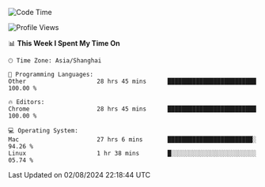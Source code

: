 <!--START_SECTION:waka-->
![Code Time](http://img.shields.io/badge/Code%20Time-2%2C570%20hrs%2011%20mins-blue)

![Profile Views](http://img.shields.io/badge/Profile%20Views-1-blue)

📊 **This Week I Spent My Time On** 

```text
🕑︎ Time Zone: Asia/Shanghai

💬 Programming Languages: 
Other                    28 hrs 45 mins      █████████████████████████   100.00 % 

🔥 Editors: 
Chrome                   28 hrs 45 mins      █████████████████████████   100.00 % 

💻 Operating System: 
Mac                      27 hrs 6 mins       ████████████████████████░   94.26 % 
Linux                    1 hr 38 mins        █░░░░░░░░░░░░░░░░░░░░░░░░   05.74 % 
```


 Last Updated on 02/08/2024 22:18:44 UTC
<!--END_SECTION:waka-->
